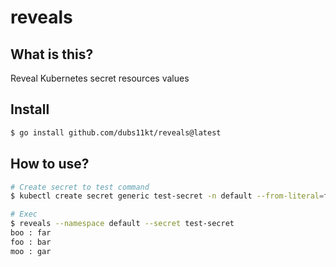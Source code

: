 # reveals

## What is this?

Reveal Kubernetes secret resources values

## Install

```bash
$ go install github.com/dubs11kt/reveals@latest
```

## How to use?

```bash
# Create secret to test command
$ kubectl create secret generic test-secret -n default --from-literal=foo=bar --from-literal=boo=far --from-literal=moo=gar

# Exec
$ reveals --namespace default --secret test-secret
boo : far
foo : bar
moo : gar
```

